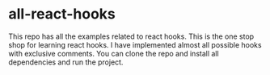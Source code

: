 # all-react-hooks
This repo has all the examples related to react hooks. This is the one stop shop for learning react hooks. I have implemented almost all possible hooks with exclusive comments. You can clone the repo and install all dependencies and run the project.

